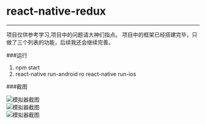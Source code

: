# react-native-redux

------------------------------------------------------------------------
项目仅供参考学习,项目中的问题请大神们指点。 项目中的框架已经搭建完毕，只做了三个列表的功能，后续我还会继续完善。

###运行
 1. npm start
 2. react-native run-android  ro  react-native run-ios
 
###截图

![模拟器截图](http://img1.ph.126.net/L6pI7lPwIy0ZUnNWMFmqCw==/6631847319444866704.gif)<br /> 
![模拟器截图](http://img1.ph.126.net/pOXIpldjVdZWXeDfuhsCMA==/6632027639351812729.gif)<br /> 
![模拟器截图](http://img0.ph.126.net/4mX1lsO0uowH8Paqap4KGg==/6631862712607651956.gif)<br /> 

